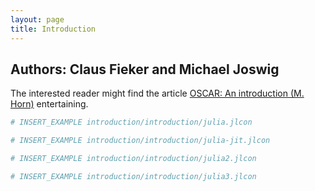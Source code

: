 ```yaml
---
layout: page
title: Introduction
---
```


## Authors: Claus Fieker and Michael Joswig

The interested reader might find the article [OSCAR: An introduction (M. Horn)](https://fachgruppe-computeralgebra.de/data/CA-Rundbrief/car72.pdf) entertaining.

```julia
# INSERT_EXAMPLE introduction/introduction/julia.jlcon
```

```julia
# INSERT_EXAMPLE introduction/introduction/julia-jit.jlcon
```

```julia
# INSERT_EXAMPLE introduction/introduction/julia2.jlcon
```

```julia
# INSERT_EXAMPLE introduction/introduction/julia3.jlcon
```
